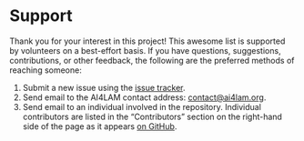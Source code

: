 Support
=======

Thank you for your interest in this project! This awesome list is supported by volunteers on a best-effort basis. If you have questions, suggestions, contributions, or other feedback, the following are the preferred methods of reaching someone:

1. Submit a new issue using the [issue tracker](https://github.com/ai4lam/awesome-ai4lam/issues).
2. Send email to the AI4LAM contact address: [contact@ai4lam.org](contact@ai4lam.org).
3. Send email to an individual involved in the repository. Individual contributors are listed in the &ldquo;Contributors&rdquo; section on the right-hand side of the page as it appears [on GitHub](https://github.com/AI4LAM/awesome-ai4lam).
